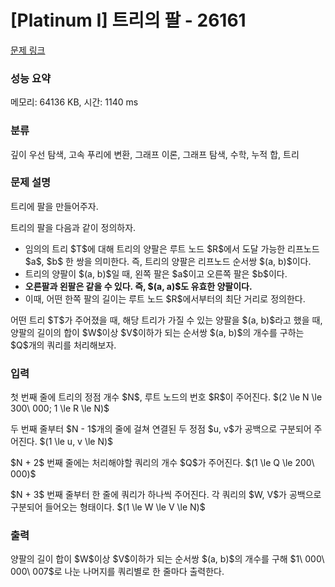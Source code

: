 # [Platinum I] 트리의 팔 - 26161 

[문제 링크](https://www.acmicpc.net/problem/26161) 

### 성능 요약

메모리: 64136 KB, 시간: 1140 ms

### 분류

깊이 우선 탐색, 고속 푸리에 변환, 그래프 이론, 그래프 탐색, 수학, 누적 합, 트리

### 문제 설명

<p>트리에 팔을 만들어주자.</p>

<p>트리의 팔을 다음과 같이 정의하자.</p>

<ul>
	<li>임의의 트리 $T$에 대해 트리의 양팔은 루트 노드 $R$에서 도달 가능한 리프노드 $a$, $b$ 한 쌍을 의미한다. 즉, 트리의 양팔은 리프노드 순서쌍 $(a, b)$이다.</li>
	<li>트리의 양팔이 $(a, b)$일 때, 왼쪽 팔은 $a$이고 오른쪽 팔은 $b$이다. </li>
	<li><strong>오른팔과 왼팔은 같을 수 있다. 즉, $(a, a)$도 유효한 양팔이다.</strong></li>
	<li>이때, 어떤 한쪽 팔의 길이는 루트 노드 $R$에서부터의 최단 거리로 정의한다.</li>
</ul>

<p>어떤 트리 $T$가 주어졌을 때, 해당 트리가 가질 수 있는 양팔을 $(a, b)$라고 했을 때, 양팔의 길이의 합이 $W$이상 $V$이하가 되는 순서쌍 $(a, b)$의 개수를 구하는 $Q$개의 쿼리를 처리해보자.</p>

### 입력 

 <p>첫 번째 줄에 트리의 정점 개수 $N$, 루트 노드의 번호 $R$이 주어진다. $(2 \le N \le 300\ 000; 1 \le R \le N)$</p>

<p>두 번째 줄부터 $N - 1$개의 줄에 걸쳐 연결된 두 정점 $u, v$가 공백으로 구분되어 주어진다. $(1 \le u, v \le N)$</p>

<p>$N + 2$ 번째 줄에는 처리해야할 쿼리의 개수 $Q$가 주어진다. $(1 \le Q \le 200\ 000)$</p>

<p>$N + 3$ 번째 줄부터 한 줄에 쿼리가 하나씩 주어진다. 각 쿼리의 $W, V$가 공백으로 구분되어 들어오는 형태이다. $(1 \le W \le V \le N)$</p>

### 출력 

 <p>양팔의 길이 합이 $W$이상 $V$이하가 되는 순서쌍 $(a, b)$의 개수를 구해 $1\ 000\ 000\ 007$로 나눈 나머지를 쿼리별로 한 줄마다 출력한다.</p>

